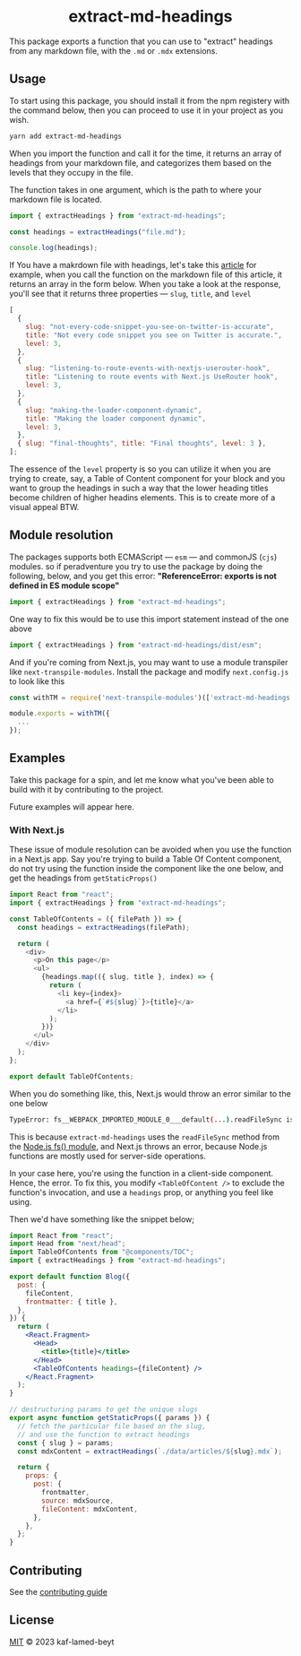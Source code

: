 <h1 align="center">extract-md-headings</h1>

This package exports a function that you can use to "extract" headings from any markdown file, with the `.md` or `.mdx` extensions.

## Usage

To start using this package, you should install it from the npm registery with the command below, then you can proceed to use it in your project as you wish.

```bash
yarn add extract-md-headings
```

When you import the function and call it for the time, it returns an array of headings from your markdown file, and categorizes them based on the levels that they occupy in the file.

The function takes in one argument, which is the path to where your markdown file is located.

```js
import { extractHeadings } from "extract-md-headings";

const headings = extractHeadings("file.md");

console.log(headings);
```

If You have a makrdown file with headings, let's take this [article](https://meje.dev/blog/building-a-nextjs-preloader-the-right-way) for example, when you call the function on the markdown file of this article, it returns an array in the form below. When you take a look at the response, you'll see that it returns three properties &mdash; `slug`, `title`, and `level`

```js
[
  {
    slug: "not-every-code-snippet-you-see-on-twitter-is-accurate",
    title: "Not every code snippet you see on Twitter is accurate.",
    level: 3,
  },
  {
    slug: "listening-to-route-events-with-nextjs-userouter-hook",
    title: "Listening to route events with Next.js UseRouter hook",
    level: 3,
  },
  {
    slug: "making-the-loader-component-dynamic",
    title: "Making the loader component dynamic",
    level: 3,
  },
  { slug: "final-thoughts", title: "Final thoughts", level: 3 },
];
```

The essence of the `level` property is so you can utilize it when you are trying to create, say, a Table of Content component for your block and you want to group the headings in such a way that the lower heading titles become children of higher headins elements. This is to create more of a visual appeal BTW.

## Module resolution

The packages supports both ECMAScript &mdash; `esm` &mdash; and commonJS (`cjs`) modules. so if peradventure you try to use the package by doing the following, below, and you get this error: **"ReferenceError: exports is not defined in ES module scope"**

```js
import { extractHeadings } from "extract-md-headings";
```

One way to fix this would be to use this import statement instead of the one above

```js
import { extractHeadings } from "extract-md-headings/dist/esm";
```

And if you're coming from Next.js, you may want to use a module transpiler like `next-transpile-modules`. Install the package and modify `next.config.js` to look like this

```js
const withTM = require('next-transpile-modules')(['extract-md-headings']);

module.exports = withTM({
  ...
});
```

## Examples

Take this package for a spin, and let me know what you've been able to build with it by contributing to the project.

Future examples will appear here.

### With Next.js

These issue of module resolution can be avoided when you use the function in a Next.js app. Say you're trying to build a Table Of Content component, do not try using the function inside the component like the one below, and get the headings from `getStaticProps()`

```js
import React from "react";
import { extractHeadings } from "extract-md-headings";

const TableOfContents = ({ filePath }) => {
  const headings = extractHeadings(filePath);

  return (
    <div>
      <p>On this page</p>
      <ul>
        {headings.map(({ slug, title }, index) => {
          return (
            <li key={index}>
              <a href={`#${slug}`}>{title}</a>
            </li>
          );
        })}
      </ul>
    </div>
  );
};

export default TableOfContents;
```

When you do something like, this, Next.js would throw an error similar to the one below

```bash
TypeError: fs__WEBPACK_IMPORTED_MODULE_0___default(...).readFileSync is not a function
```

This is because `extract-md-headings` uses the `readFileSync` method from the [Node.js fs() module](https://nodejs.org/api/fs.html), and Next.js throws an error, because Node.js functions are mostly used for server-side operations.

In your case here, you're using the function in a client-side component. Hence, the error. To fix this, you modify `<TableOfContent />` to exclude the function's invocation, and use a `headings` prop, or anything you feel like using.

Then we'd have something like the snippet below;

```jsx
import React from "react";
import Head from "next/head";
import TableOfContents from "@components/TOC";
import { extractHeadings } from "extract-md-headings";

export default function Blog({
  post: {
    fileContent,
    frontmatter: { title },
  },
}) {
  return (
    <React.Fragment>
      <Head>
        <title>{title}</title>
      </Head>
      <TableOfContents headings={fileContent} />
    </React.Fragment>
  );
}

// destructuring params to get the unique slugs
export async function getStaticProps({ params }) {
  // fetch the particular file based on the slug,
  // and use the function to extract headings
  const { slug } = params;
  const mdxContent = extractHeadings(`./data/articles/${slug}.mdx`);

  return {
    props: {
      post: {
        frontmatter,
        source: mdxSource,
        fileContent: mdxContent,
      },
    },
  };
}
```

## Contributing

See the [contributing guide](CONTRIBUTING.md)

## License

[MIT](LICENSE) © 2023 kaf-lamed-beyt
